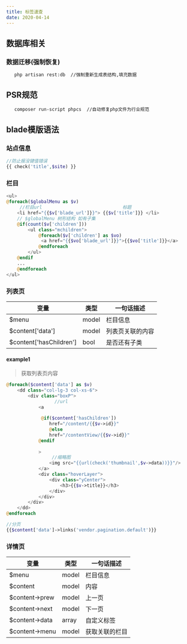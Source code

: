 ```yaml
---
title: 标签速查
date: 2020-04-14
---
```


## 数据库相关

### 数据迁移(强制恢复)

```bash
   php artisan rest:db  //强制重新生成表结构,填充数据
```


## PSR规范

```bash
   composer run-script phpcs  //自动修复php文件为行业规范
```





## blade模版语法


### 站点信息

``` php
//防止报没键值错误
{{ check('title',$site) }}
```

### 栏目

``` php
<ul>
@foreach($globalMenu as $v)
     //栏目url                              标题
    <li href="{{$v['blade_url']}}"> {{$v['title']}} </li>
    // $globalMenu 树形结构 如有子集
    @if(count($v['children']))
        <ul class="mchildren">
            @foreach($v['children'] as $vo)
             <a href="{{$vo['blade_url']}}">{{$vo['title']}}</a>
            @endforeach
        </ul>
    @endif
    ...
    @endforeach
</ul>
```

### 列表页

| **变量**| **类型**  | **一句话描述** |
| ---- | ---- |---- |
| $menu | model|栏目信息
| $content['data'] | model| 列表页关联的内容
| $content['hasChildren'] | bool| 是否还有子类


#### example1

>获取列表页内容

``` php
@foreach($content['data'] as $v)
    <dd class="col-lg-3 col-xs-6">
        <div class="boxP">
                  //url
            <a
            
             @if($content['hasChildren'])
                href="/content/{{$v->id}}"
                @else
                href="/contentView/{{$v->id}}"
            @endif
        
            >
                 //缩略图
                <img src="{{url(check('thumbnail',$v->data))}}"/>
            </a>
            <div class="hoverLayer">
                <div class="yCenter">
                    <h3>{{$v->title}}</h3>
                </div>
            </div>
        </div>
    </dd>
@endforeach

//分页
{{$content['data']->links('vendor.pagination.default')}}
```


### 详情页

| **变量**| **类型**  | **一句话描述** |
| ---- | ---- |---- |
| $menu | model|栏目信息
| $content | model| 内容
| $content->prew | model| 上一页
| $content->next | model| 下一页
| $content->data | array| 自定义标签
| $content->menu | model| 获取关联的栏目